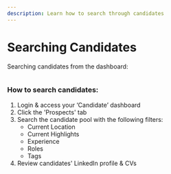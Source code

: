 ```yaml
---
description: Learn how to search through candidates
---
```


# Searching Candidates

Searching candidates from the dashboard:

<figure><img src="../../.gitbook/assets/https___techtree.dev_dashboard_company_candidates - 12 January 2023 (1).gif" alt=""><figcaption></figcaption></figure>

### How to search candidates:

1. Login & access your ‘Candidate’ dashboard
2. Click the 'Prospects' tab
3. Search the candidate pool with the following filters:
   * Current Location
   * Current Highlights
   * Experience
   * Roles
   * Tags
4. Review candidates' LinkedIn profile & CVs&#x20;
